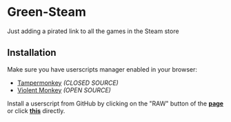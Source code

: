 # Green-Steam
Just adding a pirated link to all the games in the Steam store

## Installation

Make sure you have userscripts manager enabled in your browser:

- [Tampermonkey](https://tampermonkey.net/) _(CLOSED SOURCE)_
- [Violent Monkey](https://violentmonkey.github.io/) _(OPEN SOURCE)_

Install a userscript from GitHub by clicking on the "RAW" button of the **[page](https://github.com/FerNikoMF/Green-Steam/blob/main/Green%20Steam.js)** or click **[this](https://raw.githubusercontent.com/FerNikoMF/Green-Steam/main/Green%20Steam.js)** directly.
